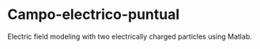 # Campo-electrico-puntual
Electric field modeling with two electrically charged particles using Matlab. 
